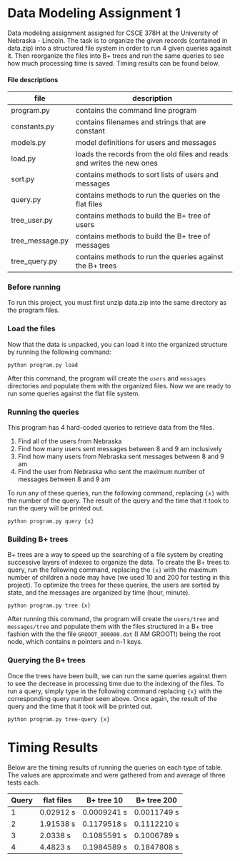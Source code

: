 # Data Modeling Assignment 1

Data modeling assignment assigned for CSCE 378H at the University of Nebraska - Lincoln. The task is to organize the given records (contained in data.zip) into a  structured file system in order to run 4 given queries against it. Then reorganize the files into B+ trees and run the same queries to see how much processing time is saved. Timing results can be found below.

#### File descriptions

| file | description |
|---|---|
| program.py | contains the command line program |
| constants.py | contains filenames and strings that are constant |
| models.py | model definitions for users and messages |
| load.py | loads the records from the old files and reads and writes the new ones |
| sort.py | contains methods to sort lists of users and messages |
| query.py | contains methods to run the queries on the flat files |
| tree_user.py | contains methods to build the B+ tree of users |
| tree_message.py | contains methods to build the B+ tree of messages |
| tree_query.py | contains methods to run the queries against the B+ trees |

### Before running

To run this project, you must first unzip data.zip into the same directory as the program files.

### Load the files

Now that the data is unpacked, you can load it into the organized structure by running the following command:

`python program.py load`

After this command, the program will create the `users` and `messages` directories and populate them with the organized files. Now we are ready to run some queries against the flat file system.

### Running the queries

This program has 4 hard-coded queries to retrieve data from the files.

<ol>
  <li>Find all of the users from Nebraska</li>
  <li>Find how many users sent messages between 8 and 9 am inclusively</li>
  <li>Find how many users from Nebraska sent messages between 8 and 9 am</li>
  <li>Find the user from Nebraska who sent the maximum number of messages between 8 and 9 am</li>
</ol>

To run any of these queries, run the following command, replacing `{x}` with the number of the query. The result of the query and the time that it took to run the query will be printed out.

`python program.py query {x}`

### Building B+ trees

B+ trees are a way to speed up the searching of a file system by creating successive layers of indexes to organize the data. To create the B+ trees to query, run the following command, replacing the `{x}` with the maximum number of children a node may have (we used 10 and 200 for testing in this project). To optimize the trees for these queries, the users are sorted by state, and the messages are organized by time (hour, minute).

`python program.py tree {x}`

After running this command, the program will create the `users/tree` and `messages/tree` and populate them with the files structured in a B+ tree fashion with the the file `GROOOT_000000.dat` (I AM GROOT!) being the root node, which contains n pointers and n-1 keys.

### Querying the B+ trees

Once the trees have been built, we can run the same queries against them to see the decrease in processing time due to the indexing of the files. To run a query, simply type in the following command replacing `{x}` with the corresponding query number seen above. Once again, the result of the query and the time that it took will be printed out.

`python program.py tree-query {x}`

# Timing Results

Below are the timing results of running the queries on each type of table. The values are approximate and were gathered from and average of three tests each.

| Query | flat files | B+ tree 10 | B+ tree 200 |
|---|---|---|---|
| 1 | 0.02912 s | 0.0009241 s | 0.0011749 s |
| 2 | 1.91538 s | 0.1179518 s | 0.1112210 s |
| 3 | 2.0338 s | 0.1085591 s | 0.1006789 s |
| 4 | 4.4823 s | 0.1984589 s | 0.1847808 s |
